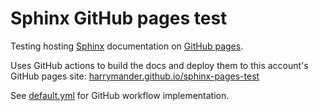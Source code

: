 Sphinx GitHub pages test
========================

Testing hosting [Sphinx](https://www.sphinx-doc.org) documentation on [GitHub
pages](https://pages.github.com/).

Uses GitHub actions to build the docs and deploy them to this account's GitHub
pages site:
[harrymander.github.io/sphinx-pages-test](https://harrymander.github.io/sphinx-pages-test)

See [default.yml](./.github/workflows/default.yml) for GitHub workflow
implementation.
